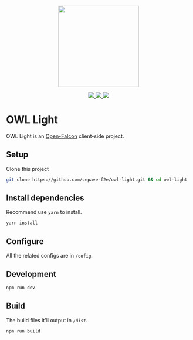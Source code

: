 <p align="center">
  <img width="220" src="https://raw.githubusercontent.com/cepave-f2e/owl-light/dev/assets/logo.png" />
</p>

<p align="center">
  <a href="https://circleci.com/gh/cepave-f2e/owl-light" alt="Build Status" target="_blank">
    <img src="https://img.shields.io/circleci/project/github/cepave-f2e/owl-light/dev.svg" />
  </a>
  <a href="https://codecov.io/gh/cepave-f2e/owl-light" alt="Coverage" target="_blank">
    <img src="https://img.shields.io/codecov/c/github/cepave-f2e/owl-light.svg" />
  </a>
  <img src="https://img.shields.io/github/license/cepave-f2e/owl-light.svg" />
</p>


# OWL Light

OWL Light is an [Open-Falcon](https://github.com/open-falcon) client-side project.

## Setup

Clone this project

```sh
git clone https://github.com/cepave-f2e/owl-light.git && cd owl-light
```

## Install dependencies

Recommend use `yarn` to install.

```sh
yarn install
```


## Configure

All the related configs are in `/cofig`.

## Development
```sh
npm run dev
```

## Build
The build files it'll output in `/dist`.

```sh
npm run build
```
